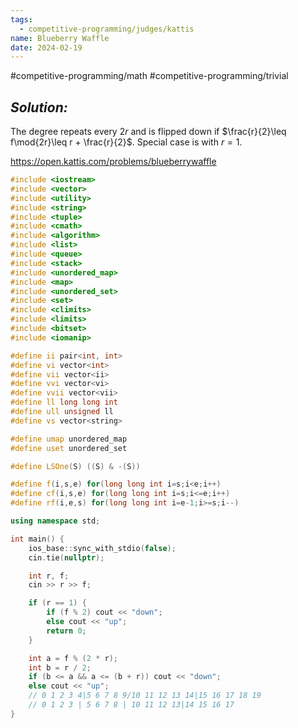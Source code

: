 ```yaml
---
tags:
  - competitive-programming/judges/kattis
name: Blueberry Waffle
date: 2024-02-19
---
```

#competitive-programming/math #competitive-programming/trivial 
## _Solution:_
The degree repeats every $2r$ and is flipped down if $\frac{r}{2}\leq f\mod{2r}\leq r + \frac{r}{2}$. Special case is with $r=1$.

https://open.kattis.com/problems/blueberrywaffle
```cpp
#include <iostream>
#include <vector>
#include <utility>
#include <string>
#include <tuple>
#include <cmath>
#include <algorithm>
#include <list>
#include <queue>
#include <stack>
#include <unordered_map>
#include <map>
#include <unordered_set>
#include <set>
#include <climits>
#include <limits>
#include <bitset>
#include <iomanip>

#define ii pair<int, int>
#define vi vector<int>
#define vii vector<ii>
#define vvi vector<vi>
#define vvii vector<vii>
#define ll long long int
#define ull unsigned ll
#define vs vector<string>

#define umap unordered_map
#define uset unordered_set

#define LSOne(S) ((S) & -(S))

#define f(i,s,e) for(long long int i=s;i<e;i++)
#define cf(i,s,e) for(long long int i=s;i<=e;i++)
#define rf(i,e,s) for(long long int i=e-1;i>=s;i--)

using namespace std;

int main() {
    ios_base::sync_with_stdio(false);
    cin.tie(nullptr);

    int r, f;
    cin >> r >> f;

    if (r == 1) {
        if (f % 2) cout << "down";
        else cout << "up";
        return 0;
    }

    int a = f % (2 * r);
    int b = r / 2;
    if (b <= a && a <= (b + r)) cout << "down";
    else cout << "up";
    // 0 1 2 3 4|5 6 7 8 9/10 11 12 13 14|15 16 17 18 19
    // 0 1 2 3 | 5 6 7 8 | 10 11 12 13|14 15 16 17
}
```